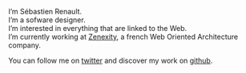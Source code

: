 <!-- ![avatar](http://www.gravatar.com/avatar/37a4f3c85d56f03864c98dd0a9c61a1a?s=300&d=blank) -->

<p>I’m Sébastien Renault.<br />I’m a sofware designer.<br />I’m interested in everything that are linked to the Web.<br />I’m currently working at <a href="">Zenexity</a>, a french Web Oriented Architecture company.</p>
<p>You can follow me on <a href="http://twitter.com/srenaultcontact">twitter</a> and discover my work on <a href="http://github.com/srenault">github</a>.</p>